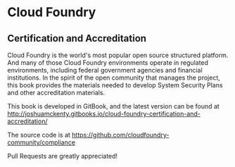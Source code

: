 # Cloud Foundry
## Certification and Accreditation

Cloud Foundry is the world's most popular open source structured platform. And many of those Cloud Foundry environments operate in regulated environments, including federal government agencies and financial institutions. In the spirit of the open community that manages the project, this book provides the materials needed to develop System Security Plans and other accreditation materials.

This book is developed in GitBook, and the latest version can be found at http://joshuamckenty.gitbooks.io/cloud-foundry-certification-and-accreditation/

The source code is at https://github.com/cloudfoundry-community/compliance 

Pull Requests are greatly appreciated!